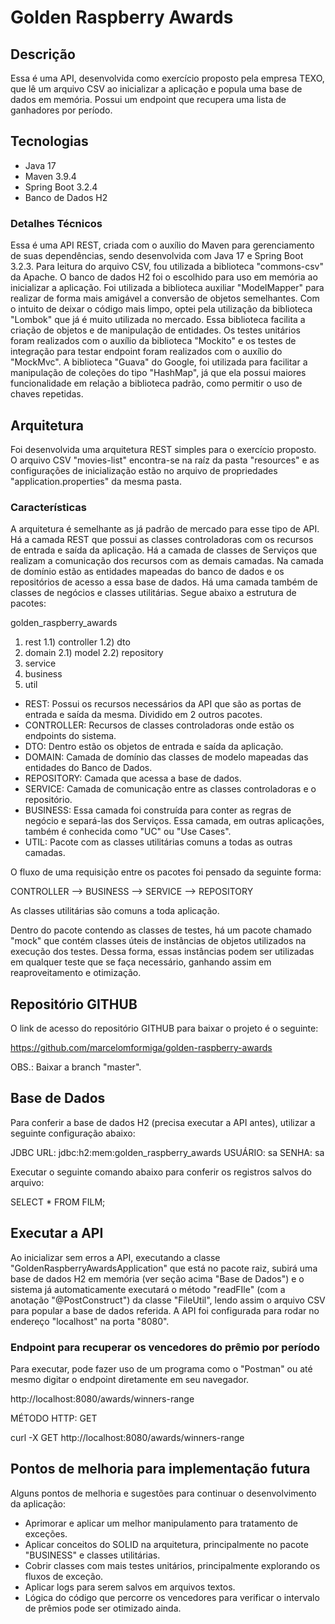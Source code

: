 # Golden Raspberry Awards

## Descrição
Essa é uma API, desenvolvida como exercício proposto pela empresa TEXO, que lê um arquivo CSV ao inicializar a aplicação e popula uma base de dados em memória. Possui um endpoint que recupera uma lista de ganhadores por período.

## Tecnologias
- Java 17
- Maven 3.9.4
- Spring Boot 3.2.4
- Banco de Dados H2

### Detalhes Técnicos
Essa é uma API REST, criada com o auxílio do Maven para gerenciamento de suas dependências, sendo desenvolvida com Java 17 e Spring Boot 3.2.3.
Para leitura do arquivo CSV, fou utilizada a biblioteca "commons-csv" da Apache. O banco de dados H2 foi o escolhido para uso em memória ao inicializar a aplicação.
Foi utilizada a biblioteca auxiliar "ModelMapper" para realizar de forma mais amigável a conversão de objetos semelhantes.
Com o intuito de deixar o código mais limpo, optei pela utilização da biblioteca "Lombok" que já é muito utilizada no mercado. Essa biblioteca facilita a criação de objetos e de manipulação de entidades.
Os testes unitários foram realizados com o auxílio da biblioteca "Mockito" e os testes de integração para testar endpoint foram realizados com o auxílio do "MockMvc".
A biblioteca "Guava" do Google, foi utilizada para facilitar a manipulação de coleções do tipo "HashMap", já que ela possui maiores funcionalidade em relação a biblioteca padrão, como permitir o uso de chaves repetidas.

## Arquitetura
Foi desenvolvida uma arquitetura REST simples para o exercício proposto. O arquivo CSV "movies-list" encontra-se na raíz da pasta "resources" e as configurações de inicialização estão no arquivo de propriedades "application.properties" da mesma pasta.

### Características
A arquitetura é semelhante as já padrão de mercado para esse tipo de API.
Há a camada REST que possui as classes controladoras com os recursos de entrada e saída da aplicação. Há a camada de classes de Serviços que realizam a comunicação dos recursos com as demais camadas.
Na camada de domínio estão as entidades mapeadas do banco de dados e os repositórios de acesso a essa base de dados. Há uma camada também de classes de negócios e classes utilitárias.
Segue abaixo a estrutura de pacotes:

golden_raspberry_awards
1) rest
1.1) controller
1.2) dto
2) domain
2.1) model
2.2) repository
3) service
4) business
5) util

- REST: Possui os recursos necessários da API que são as portas de entrada e saída da mesma. Dividido em 2 outros pacotes.
- CONTROLLER: Recursos de classes controladoras onde estão os endpoints do sistema.
- DTO: Dentro estão os objetos de entrada e saída da aplicação.
- DOMAIN: Camada de domínio das classes de modelo mapeadas das entidades do Banco de Dados.
- REPOSITORY: Camada que acessa a base de dados.
- SERVICE: Camada de comunicação entre as classes controladoras e o repositório.
- BUSINESS: Essa camada foi construída para conter as regras de negócio e separá-las dos Serviços. Essa camada, em outras aplicações, também é conhecida como "UC" ou "Use Cases".
- UTIL: Pacote com as classes utilitárias comuns a todas as outras camadas.

O fluxo de uma requisição entre os pacotes foi pensado da seguinte forma:

CONTROLLER --> BUSINESS --> SERVICE --> REPOSITORY

As classes utilitárias são comuns a toda aplicação.

Dentro do pacote contendo as classes de testes, há um pacote chamado "mock" que contém classes úteis de instâncias de objetos utilizados na execução dos testes.
Dessa forma, essas instâncias podem ser utilizadas em qualquer teste que se faça necessário, ganhando assim em reaproveitamento e otimização.

## Repositório GITHUB

O link de acesso do repositório GITHUB para baixar o projeto é o seguinte:

https://github.com/marcelomformiga/golden-raspberry-awards

OBS.: Baixar a branch "master".

## Base de Dados
Para conferir a base de dados H2 (precisa executar a API antes), utilizar a seguinte configuração abaixo:

JDBC URL: jdbc:h2:mem:golden_raspberry_awards
USUÁRIO: sa
SENHA: sa

Executar o seguinte comando abaixo para conferir os registros salvos do arquivo:

SELECT * FROM FILM;

## Executar a API
Ao inicializar sem erros a API, executando a classe "GoldenRaspberryAwardsApplication" que está no pacote raiz, subirá uma base de dados H2 em memória (ver seção acima "Base de Dados") e o sistema já automaticamente executará o método "readFIle" (com a anotação "@PostConstruct") da classe "FileUtil", lendo assim o arquivo CSV para popular a base de dados referida.
A API foi configurada para rodar no endereço "localhost" na porta "8080".

### Endpoint para recuperar os vencedores do prêmio por período
Para executar, pode fazer uso de um programa como o "Postman" ou até mesmo digitar o endpoint diretamente em seu navegador.

http://localhost:8080/awards/winners-range

MÉTODO HTTP: GET

curl -X GET http://localhost:8080/awards/winners-range

## Pontos de melhoria para implementação futura
Alguns pontos de melhoria e sugestões para continuar o desenvolvimento da aplicação:

- Aprimorar e aplicar um melhor manipulamento para tratamento de exceções.
- Aplicar conceitos do SOLID na arquitetura, principalmente no pacote "BUSINESS" e classes utilitárias.
- Cobrir classes com mais testes unitários, principalmente explorando os fluxos de exceção.
- Aplicar logs para serem salvos em arquivos textos.
- Lógica do código que percorre os vencedores para verificar o intervalo de prêmios pode ser otimizado ainda. 






